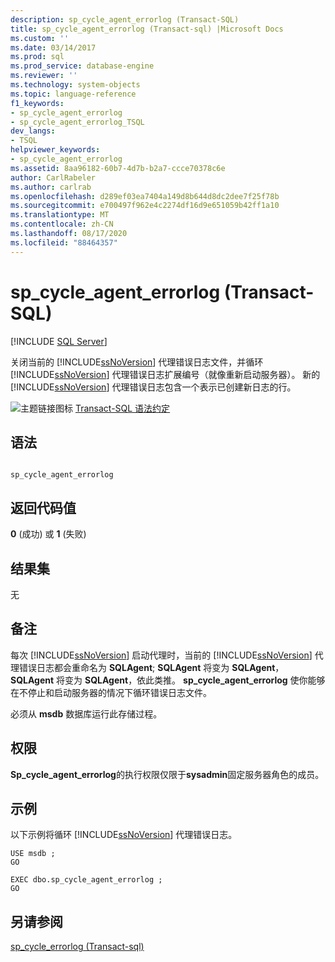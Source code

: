 ```yaml
---
description: sp_cycle_agent_errorlog (Transact-SQL)
title: sp_cycle_agent_errorlog (Transact-sql) |Microsoft Docs
ms.custom: ''
ms.date: 03/14/2017
ms.prod: sql
ms.prod_service: database-engine
ms.reviewer: ''
ms.technology: system-objects
ms.topic: language-reference
f1_keywords:
- sp_cycle_agent_errorlog
- sp_cycle_agent_errorlog_TSQL
dev_langs:
- TSQL
helpviewer_keywords:
- sp_cycle_agent_errorlog
ms.assetid: 8aa96182-60b7-4d7b-b2a7-ccce70378c6e
author: CarlRabeler
ms.author: carlrab
ms.openlocfilehash: d289ef03ea7404a149d8b644d8dc2dee7f25f78b
ms.sourcegitcommit: e700497f962e4c2274df16d9e651059b42ff1a10
ms.translationtype: MT
ms.contentlocale: zh-CN
ms.lasthandoff: 08/17/2020
ms.locfileid: "88464357"
---
```

# <a name="sp_cycle_agent_errorlog-transact-sql"></a>sp_cycle_agent_errorlog (Transact-SQL)
[!INCLUDE [SQL Server](../../includes/applies-to-version/sqlserver.md)]

  关闭当前的 [!INCLUDE[ssNoVersion](../../includes/ssnoversion-md.md)] 代理错误日志文件，并循环 [!INCLUDE[ssNoVersion](../../includes/ssnoversion-md.md)] 代理错误日志扩展编号（就像重新启动服务器）。 新的 [!INCLUDE[ssNoVersion](../../includes/ssnoversion-md.md)] 代理错误日志包含一个表示已创建新日志的行。  
  
 ![主题链接图标](../../database-engine/configure-windows/media/topic-link.gif "“主题链接”图标") [Transact-SQL 语法约定](../../t-sql/language-elements/transact-sql-syntax-conventions-transact-sql.md)  
  
## <a name="syntax"></a>语法  
  
```  
  
sp_cycle_agent_errorlog  
```  
  
## <a name="return-code-values"></a>返回代码值  
 **0** (成功) 或 **1** (失败)   
  
## <a name="result-sets"></a>结果集  
 无  
  
## <a name="remarks"></a>备注  
 每次 [!INCLUDE[ssNoVersion](../../includes/ssnoversion-md.md)] 启动代理时，当前的 [!INCLUDE[ssNoVersion](../../includes/ssnoversion-md.md)] 代理错误日志都会重命名为 **SQLAgent**; **SQLAgent** 将变为 **SQLAgent**， **SQLAgent** 将变为 **SQLAgent**，依此类推。 **sp_cycle_agent_errorlog** 使你能够在不停止和启动服务器的情况下循环错误日志文件。  
  
 必须从 **msdb** 数据库运行此存储过程。  
  
## <a name="permissions"></a>权限  
 **Sp_cycle_agent_errorlog**的执行权限仅限于**sysadmin**固定服务器角色的成员。  
  
## <a name="examples"></a>示例  
 以下示例将循环 [!INCLUDE[ssNoVersion](../../includes/ssnoversion-md.md)] 代理错误日志。  
  
```  
USE msdb ;  
GO  
  
EXEC dbo.sp_cycle_agent_errorlog ;  
GO  
```  
  
## <a name="see-also"></a>另请参阅  
 [sp_cycle_errorlog &#40;Transact-sql&#41;](../../relational-databases/system-stored-procedures/sp-cycle-errorlog-transact-sql.md)  
  
  

